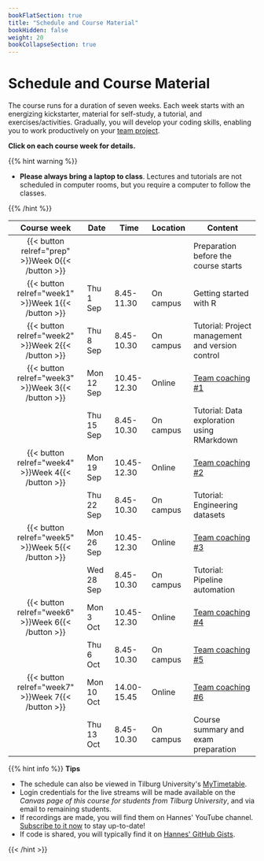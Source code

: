 ```yaml
---
bookFlatSection: true
title: "Schedule and Course Material"
bookHidden: false
weight: 20
bookCollapseSection: true
---
```



# Schedule and Course Material

The course runs for a duration of seven weeks. Each week starts with an energizing kickstarter, material for self-study, a tutorial, and exercises/activities. Gradually, you will develop your coding skills, enabling you to work productively on your [team project](../project).


__Click on each course week for details.__

<!--
The course consists of weekly modules, which will gradually develop your coding skills that will enable you to work productively on your team project.
-->

{{% hint warning %}}
- __Please always bring a laptop to class__. Lectures and  tutorials are not scheduled in computer rooms, but you require a computer to follow the classes.

{{% /hint %}}

Course week|Date|Time|Location|Content|
|:-:|---------|---------|-------------|--------------------|
|{{< button relref="prep" >}}Week 0{{< /button >}}  | | | | Preparation before the course starts   
|{{< button relref="week1" >}}Week 1{{< /button >}} |Thu 1 Sep | 8.45-11.30 | On campus | Getting started with R
|{{< button relref="week2" >}}Week 2{{< /button >}}|Thu 8 Sep | 8.45-10.30 | On campus | Tutorial: Project management and version control
|{{< button relref="week3" >}}Week 3{{< /button >}}|Mon 12 Sep | 10.45-12.30 | Online | [Team coaching #1](/docs/project/workplan)
|                              |Thu 15 Sep | 8.45-10.30 | On campus | Tutorial: Data exploration using RMarkdown
|{{< button relref="week4" >}}Week 4{{< /button >}}|Mon 19 Sep | 10.45-12.30 | Online | [Team coaching #2](/docs/project/workplan)
|                              |Thu 22 Sep | 8.45-10.30 | On campus | Tutorial: Engineering datasets
|{{< button relref="week5" >}}Week 5{{< /button >}}|Mon 26 Sep | 10.45-12.30 | Online | [Team coaching #3](/docs/project/workplan)
|                              |Wed 28 Sep | 8.45-10.30 | On campus | Tutorial: Pipeline automation
|{{< button relref="week6" >}}Week 6{{< /button >}} |Mon 3 Oct  | 10.45-12.30 | Online | [Team coaching #4](/docs/project/workplan)
|                              |Thu 6 Oct  | 8.45-10.30 | On campus | [Team coaching #5](/docs/project/workplan)
|{{< button relref="week7" >}}Week 7{{< /button >}}  |Mon 10 Oct | 14.00-15.45 | Online | [Team coaching #6](/docs/project/workplan)
|                              |Thu 13 Oct | 8.45-10.30 | On campus | Course summary and exam preparation 

{{% hint info %}}
__Tips__
- The schedule can also be viewed in Tilburg University's [MyTimetable](https://rooster.uvt.nl).
- Login credentials for the live streams will be made available on the *Canvas page of this course for students from Tilburg University*, and via email to remaining students.
- If recordings are made, you will find them on Hannes' YouTube channel. [Subscribe to it now](http://www.youtube.com/c/hannesdatta?sub_confirmation=1) to stay up-to-date!
- If code is shared, you will typically find it on [Hannes' GitHub Gists](https://gist.github.com/hannesdatta).

{{< /hint >}}


